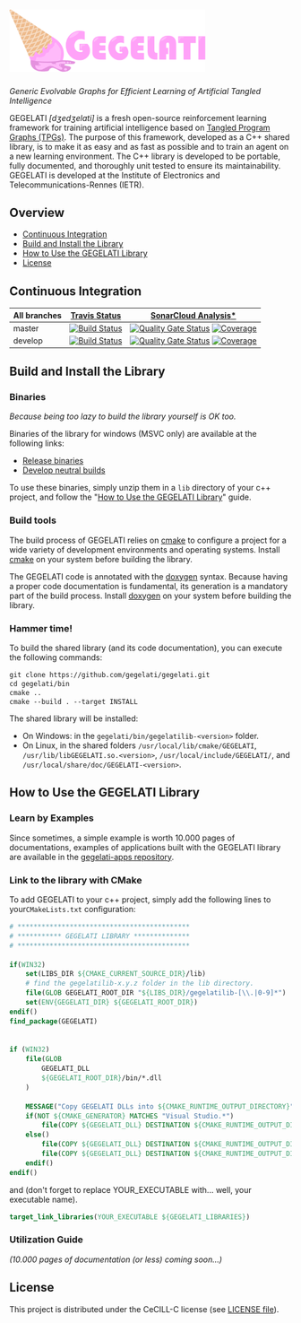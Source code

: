 # <img src="./doc/img/logo-full.svg" alt="GEGELATI" width="350"/>
_Generic Evolvable Graphs for Efficient Learning of Artificial Tangled Intelligence_

GEGELATI _\[dʒedʒelati\]_ is a fresh open-source reinforcement learning framework for training artificial intelligence based on [Tangled Program Graphs (TPGs)](http://stephenkelly.ca/research_files/Kelly-Stephen-PhD-CSCI-June-2018.pdf). The purpose of this framework, developed as a C++ shared library, is to make it as easy and as fast as possible and to train an agent on a new learning environment. The C++ library is developed to be portable, fully documented, and thoroughly unit tested to ensure its maintainability. GEGELATI is developed at the Institute of Electronics and Telecommunications-Rennes (IETR).

## Overview
* [Continuous Integration](#continuous-integration)
* [Build and Install the Library](#build-and-install-the-library)
* [How to Use the GEGELATI Library](#how-to-use-the-gegelati-library)
* [License](#license)

## Continuous Integration

| All branches | [Travis Status](https://travis-ci.com/gegelati/gegelati) | [SonarCloud Analysis](https://sonarcloud.io/dashboard?id=gegelati_gegelati)[*](https://sonarcloud.io/organizations/gegelati/quality_gates/show/23677)|
| ------------- |  ------------- |  ------------- |
| master  |  [![Build Status](https://travis-ci.com/gegelati/gegelati.svg?branch=master)](https://travis-ci.com/gegelati/gegelati/branches)  | [![Quality Gate Status](https://sonarcloud.io/api/project_badges/measure?branch=master&project=gegelati_gegelati&metric=alert_status)](https://sonarcloud.io/dashboard?id=gegelati_gegelati&branch=master) [![Coverage](https://sonarcloud.io/api/project_badges/measure?branch=master&project=gegelati_gegelati&metric=coverage)](https://sonarcloud.io/dashboard?id=gegelati_gegelati&branch=master)|
| develop  | [![Build Status](https://travis-ci.com/gegelati/gegelati.svg?branch=develop)](https://travis-ci.com/gegelati/gegelati/branches) | [![Quality Gate Status](https://sonarcloud.io/api/project_badges/measure?branch=develop&project=gegelati_gegelati&metric=alert_status)](https://sonarcloud.io/dashboard?id=gegelati_gegelati&branch=develop) [![Coverage](https://sonarcloud.io/api/project_badges/measure?branch=develop&project=gegelati_gegelati&metric=coverage)](https://sonarcloud.io/dashboard?id=gegelati_gegelati&branch=develop)|

## Build and Install the Library
### Binaries
_Because being too lazy to build the library yourself is OK too._

Binaries of the library for windows (MSVC only) are available at the following links:
* [Release binaries](https://github.com/gegelati/gegelati/releases)
* [Develop neutral builds](https://gegelati.github.io/neutral-builds/)

To use these binaries, simply unzip them in a `lib` directory of your c++ project, and follow the "[How to Use the GEGELATI Library](#how-to-use-the-gegelati-library)" guide.

### Build tools
The build process of GEGELATI relies on [cmake](https://cmake.org) to configure a project for a wide variety of development environments and operating systems. Install [cmake](https://cmake.org/download/) on your system before building the library.

The GEGELATI code is annotated with the [doxygen](http://www.doxygen.nl/) syntax. Because having a proper code documentation is fundamental, its generation is a mandatory part of the build process. Install [doxygen](http://www.doxygen.nl/download.html) on your system before building the library.

### Hammer time!
To build the shared library (and its code documentation), you can execute the following commands:

```shell
git clone https://github.com/gegelati/gegelati.git
cd gegelati/bin
cmake ..
cmake --build . --target INSTALL
```

The shared library will be installed:
* On Windows: in the `gegelati/bin/gegelatilib-<version>` folder.
* On Linux, in the shared folders `/usr/local/lib/cmake/GEGELATI`, `/usr/lib/libGEGELATI.so.<version>`, `/usr/local/include/GEGELATI/`, and `/usr/local/share/doc/GEGELATI-<version>`.

## How to Use the GEGELATI Library
### Learn by Examples
Since sometimes, a simple example is worth 10.000 pages of documentations, examples of applications built with the GEGELATI library are available in the [gegelati-apps repository](https://github.com/gegelati/gegelati-apps).

### Link to the library with CMake
To add GEGELATI to your c++ project, simply add the following lines to your`CMakeLists.txt` configuration:

```CMake
# *******************************************
# *********** GEGELATI LIBRARY **************
# *******************************************

if(WIN32)
	set(LIBS_DIR ${CMAKE_CURRENT_SOURCE_DIR}/lib)
    # find the gegelatilib-x.y.z folder in the lib directory.
	file(GLOB GEGELATI_ROOT_DIR "${LIBS_DIR}/gegelatilib-[\\.|0-9]*")
	set(ENV{GEGELATI_DIR} ${GEGELATI_ROOT_DIR})
endif()
find_package(GEGELATI)


if (WIN32)
	file(GLOB
		GEGELATI_DLL
		${GEGELATI_ROOT_DIR}/bin/*.dll
	)

	MESSAGE("Copy GEGELATI DLLs into ${CMAKE_RUNTIME_OUTPUT_DIRECTORY}")
	if(NOT ${CMAKE_GENERATOR} MATCHES "Visual Studio.*")
		file(COPY ${GEGELATI_DLL} DESTINATION ${CMAKE_RUNTIME_OUTPUT_DIRECTORY})
	else()
		file(COPY ${GEGELATI_DLL} DESTINATION ${CMAKE_RUNTIME_OUTPUT_DIRECTORY}/Debug)
		file(COPY ${GEGELATI_DLL} DESTINATION ${CMAKE_RUNTIME_OUTPUT_DIRECTORY}/Release)
	endif()
endif()
```
and (don't forget to replace YOUR_EXECUTABLE with... well, your executable name).
```CMake
target_link_libraries(YOUR_EXECUTABLE ${GEGELATI_LIBRARIES})
```

### Utilization Guide
_(10.000 pages of documentation (or less) coming soon...)_

## License
This project is distributed under the CeCILL-C license (see [LICENSE file](LICENSE.txt)).
